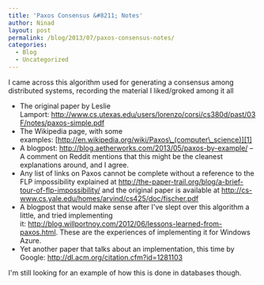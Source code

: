 ```yaml
---
title: 'Paxos Consensus &#8211; Notes'
author: Ninad
layout: post
permalink: /blog/2013/07/paxos-consensus-notes/
categories:
  - Blog
  - Uncategorized
---
```

I came across this algorithm used for generating a consensus among distributed systems, recording the material I liked/groked among it all

  * <span style="line-height: 13px;"><span style="line-height: 13px;">The original paper by Leslie Lamport: </span></span><http://www.cs.utexas.edu/users/lorenzo/corsi/cs380d/past/03F/notes/paxos-simple.pdf>
  * The Wikipedia page, with some examples: [http://en.wikipedia.org/wiki/Paxos\_(computer\_science)][1]
  * A blogpost: <http://blog.aetherworks.com/2013/05/paxos-by-example/> &#8211; A comment on Reddit mentions that this might be the cleanest explanations around, and I agree.
  * Any list of links on Paxos cannot be complete without a reference to the FLP impossibility explained at <http://the-paper-trail.org/blog/a-brief-tour-of-flp-impossibility/> and the original paper is available at <http://cs-www.cs.yale.edu/homes/arvind/cs425/doc/fischer.pdf>
  * A blogpost that would make sense after I've slept over this algorithm a little, and tried implementing it: <http://blog.willportnoy.com/2012/06/lessons-learned-from-paxos.html>. These are the experiences of implementing it for Windows Azure.
  * Yet another paper that talks about an implementation, this time by Google: <http://dl.acm.org/citation.cfm?id=1281103>

I'm still looking for an example of how this is done in databases though.

 [1]: http://en.wikipedia.org/wiki/Paxos_(computer_science)